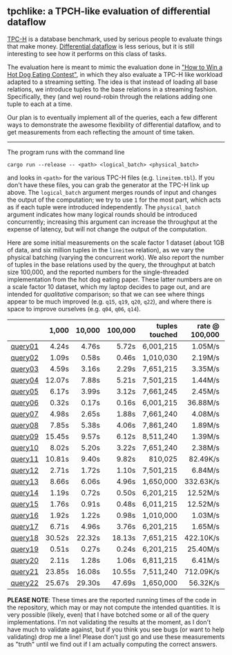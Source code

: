 ## tpchlike: a TPCH-like evaluation of differential dataflow

[TPC-H](http://www.tpc.org/tpch/) is a database benchmark, used by serious people to evaluate things that make money. [Differential dataflow](https://github.com/frankmcsherry/differential-dataflow) is less serious, but it is still interesting to see how it performs on this class of tasks.

The evaluation here is meant to mimic the evaluation done in ["How to Win a Hot Dog Eating Contest"](https://infoscience.epfl.ch/record/218203/files/sigmod2016-cr.pdf?version=1), in which they also evaluate a TPC-H like workload adapted to a streaming setting. The idea is that instead of loading all base relations, we introduce tuples to the base relations in a streaming fashion. Specifically, they (and we) round-robin through the relations adding one tuple to each at a time. 

Our plan is to eventually implement all of the queries, each a few different ways to demonstrate the awesome flexibility of differential dataflow, and to get measurements from each reflecting the amount of time taken. 

---

The program runs with the command line

    cargo run --release -- <path> <logical_batch> <physical_batch>

and looks in `<path>` for the various TPC-H files (e.g. `lineitem.tbl`). If you don't have these files, you can grab the generator at the TPC-H link up above. The `logical_batch` argument merges rounds of input and changes the output of the computation; we try to use `1` for the most part, which acts as if each tuple were introduced independently. The `physical_batch` argument indicates how many logical rounds should be introduced concurrently; increasing this argument can increase the throughput at the expense of latency, but will not change the output of the computation.

Here are some initial measurements on the scale factor 1 dataset (about 1GB of data, and six million tuples in the `lineitem` relation), as we vary the physical batching (varying the concurrent work). We also report the number of tuples in the base relations used by the query, the throughput at batch size 100,000, and the reported numbers for the single-threaded implementation from the hot dog eating paper. These latter numbers are on a scale factor 10 dataset, which my laptop decides to page out, and are intended for *qualitative* comparison; so that we can see where things appear to be much improved (e.g. `q15`, `q19`, `q20`, `q22`), and where there is space to improve ourselves (e.g. `q04`, `q06`, `q14`). 

|                                     |  1,000 | 10,000 | 100,000 | tuples touched | rate @ 100,000 | [Hot Dog](https://infoscience.epfl.ch/record/218203/files/sigmod2016-cr.pdf?version=1) |
|------------------------------------:|-------:|-------:|--------:|---------------:|---------------:|----------:|
| [query01](./src/queries/query01.rs) |  4.24s |  4.76s |   5.72s |      6,001,215 |        1.05M/s |   1.27M/s |
| [query02](./src/queries/query02.rs) |  1.09s |  0.58s |   0.46s |      1,010,030 |        2.19M/s | 756.61K/s |
| [query03](./src/queries/query03.rs) |  4.59s |  3.16s |   2.29s |      7,651,215 |        3.35M/s |   3.74M/s |
| [query04](./src/queries/query04.rs) | 12.07s |  7.88s |   5.21s |      7,501,215 |        1.44M/s |  10.08M/s |
| [query05](./src/queries/query05.rs) |  6.17s |  3.99s |   3.12s |      7,661,245 |        2.45M/s | 584.26K/s |
| [query06](./src/queries/query06.rs) |  0.32s |  0.17s |   0.16s |      6,001,215 |       36.88M/s | 138.33M/s |
| [query07](./src/queries/query07.rs) |  4.98s |  2.65s |   1.88s |      7,661,240 |        4.08M/s | 650.65K/s |
| [query08](./src/queries/query08.rs) |  7.85s |  5.38s |   4.06s |      7,861,240 |        1.89M/s |  91.22K/s |
| [query09](./src/queries/query09.rs) | 15.45s |  9.57s |   6.12s |      8,511,240 |        1.39M/s | 104.37K/s |
| [query10](./src/queries/query10.rs) |  8.02s |  5.20s |   3.22s |      7,651,240 |        2.38M/s |   2.89M/s |
| [query11](./src/queries/query11.rs) | 10.81s |  9.40s |   9.82s |        810,025 |       82.49K/s |     768/s |
| [query12](./src/queries/query12.rs) |  2.71s |  1.72s |   1.10s |      7,501,215 |        6.84M/s |   8.68M/s |
| [query13](./src/queries/query13.rs) |  8.66s |  6.06s |   4.96s |      1,650,000 |      332.63K/s | 779.52K/s |
| [query14](./src/queries/query14.rs) |  1.19s |  0.72s |   0.50s |      6,201,215 |       12.52M/s |  33.04M/s |
| [query15](./src/queries/query15.rs) |  1.76s |  0.91s |   0.48s |      6,011,215 |       12.52M/s |      17/s |
| [query16](./src/queries/query16.rs) |  1.92s |  1.22s |   0.98s |      1,010,000 |        1.03M/s | 123.94K/s |
| [query17](./src/queries/query17.rs) |  6.71s |  4.96s |   3.76s |      6,201,215 |        1.65M/s | 379.30K/s |
| [query18](./src/queries/query18.rs) | 30.52s | 22.32s |  18.13s |      7,651,215 |      422.10K/s |   1.13M/s |
| [query19](./src/queries/query19.rs) |  0.51s |  0.27s |   0.24s |      6,201,215 |       25.40M/s |   1.95M/s |
| [query20](./src/queries/query20.rs) |  2.11s |  1.28s |   1.06s |      6,811,215 |        6.41M/s |     977/s |
| [query21](./src/queries/query21.rs) | 23.85s | 16.08s |  10.55s |      7,511,240 |      712.09K/s | 836.80K/s |
| [query22](./src/queries/query22.rs) | 25.67s | 29.30s |  47.69s |      1,650,000 |       56.32K/s |     189/s |

**PLEASE NOTE**: These times are the reported running times of the code in the repository, which may or may not compute the intended quantities. It is very possible (likely, even) that I have botched some or all of the query implementations. I'm not validating the results at the moment, as I don't have much to validate against, but if you think you see bugs (or want to help validating) drop me a line! Please don't just go and use these measurements as "truth" until we find out if I am actually computing the correct answers.

